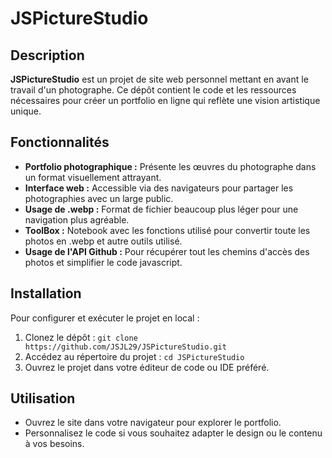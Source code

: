 # JSPictureStudio

## Description

**JSPictureStudio** est un projet de site web personnel mettant en avant le travail d'un photographe. Ce dépôt contient le code et les ressources nécessaires pour créer un portfolio en ligne qui reflète une vision artistique unique.

## Fonctionnalités

- **Portfolio photographique :** Présente les œuvres du photographe dans un format visuellement attrayant.
- **Interface web :** Accessible via des navigateurs pour partager les photographies avec un large public.
- **Usage de .webp :** Format de fichier beaucoup plus léger pour une navigation plus agréable.
- **ToolBox :** Notebook avec les fonctions utilisé pour convertir toute les photos en .webp et autre outils utilisé.
- **Usage de l'API Github :** Pour récupérer tout les chemins d'accès des photos et simplifier le code javascript.

## Installation

Pour configurer et exécuter le projet en local :

1. Clonez le dépôt :
 ``` git clone https://github.com/JSJL29/JSPictureStudio.git ```
2. Accédez au répertoire du projet :
``` cd JSPictureStudio ```
3. Ouvrez le projet dans votre éditeur de code ou IDE préféré.

## Utilisation

- Ouvrez le site dans votre navigateur pour explorer le portfolio.
- Personnalisez le code si vous souhaitez adapter le design ou le contenu à vos besoins.
